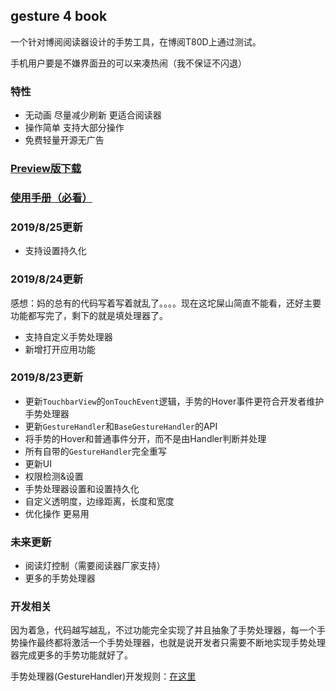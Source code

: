 ## gesture 4 book

一个针对博阅阅读器设计的手势工具，在博阅T80D上通过测试。

手机用户要是不嫌界面丑的可以来凑热闹（我不保证不闪退）

### 特性
- 无动画 尽量减少刷新 更适合阅读器
- 操作简单 支持大部分操作
- 免费轻量开源无广告

### [Preview版下载](https://github.com/YHaoNan/Gesture4Book/raw/master/app/build/outputs/apk/debug/app-debug.apk)

### [使用手册（必看）](./handbook.md)

### 2019/8/25更新
- 支持设置持久化

### 2019/8/24更新
感想：妈的总有的代码写着写着就乱了。。。。现在这坨屎山简直不能看，还好主要功能都写完了，剩下的就是填处理器了。

- 支持自定义手势处理器
- 新增打开应用功能

### 2019/8/23更新
- 更新`TouchbarView`的`onTouchEvent`逻辑，手势的Hover事件更符合开发者维护手势处理器
- 更新`GestureHandler`和`BaseGestureHandler`的API
- 将手势的Hover和普通事件分开，而不是由Handler判断并处理
- 所有自带的`GestureHandler`完全重写
- 更新UI
- 权限检测&设置
- 手势处理器设置和设置持久化
- 自定义透明度，边缘距离，长度和宽度
- 优化操作 更易用


### 未来更新
- 阅读灯控制（需要阅读器厂家支持）
- 更多的手势处理器

### 开发相关
因为着急，代码越写越乱，不过功能完全实现了并且抽象了手势处理器，每一个手势操作最终都将激活一个手势处理器，也就是说开发者只需要不断地实现手势处理器完成更多的手势功能就好了。

手势处理器(GestureHandler)开发规则：[在这里](./GestureHandler.md)
